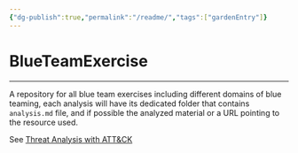 ```yaml
---
{"dg-publish":true,"permalink":"/readme/","tags":["gardenEntry"]}
---
```


# BlueTeamExercise
---
A repository for all blue team exercises including different domains of blue teaming, each analysis will have its dedicated folder that contains `analysis.md` file, and if possible the analyzed material or a URL pointing to the resource used. 

See [Threat Analysis with ATT&CK](MITREATTCKAnalysis/Threat%20Analysis%20with%20ATT&CK.md)




